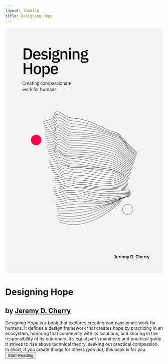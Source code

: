 ```yaml
---
layout: landing
title: Designing Hope
---
```


<div class="row">
  <div class="column left"><img src="images/book-cover.png" class="book-cover"></div>
  <div class="column right">
    <div class="landing">
        <h1>Designing Hope</h1>
        <h2>by <a href="https://jeremydcherry.com" class="author-link">Jeremy D. Cherry</a></h2>
        <em>Designing Hope</em> is a book that explores creating compassionate work for humans. It defines a design framework that creates hope by practicing in an ecosystem, honoring that community with its solutions, and sharing in the responsibility of its outcomes. It’s equal parts manifesto and practical guide. It strives to rise above technical theory, seeking out practical compassion. In short, if you create things for others <em>(you do)</em>, this book is for you.<br/>
        <a href="/toc"><button>Start Reading</button></a><br/>
    </div>
  </div>
</div>
